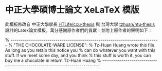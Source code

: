 # 中正大學碩博士論文 XeLaTeX 模版

此模板修改自 中正大學學長 [HTLife/ccu-thesis](https://github.com/HTLife/ccu-thesis) 與 台灣大學 [tzhuan/ntu-thesis](https://github.com/tzhuan/ntu-thesis) 設計的Latex論文模板。萬分感謝原作者們的貢獻！並附上原作者的聲明如下：

% ----------------------------------------------------------------------------
% "THE CHOCOLATE-WARE LICENSE":
% Tz-Huan Huang wrote this file. As long as you retain this notice you
% can do whatever you want with this stuff. If we meet some day, and you think
% this stuff is worth it, you can buy me a chocolate in return Tz-Huan Huang
% ----------------------------------------------------------------------------